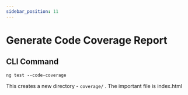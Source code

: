 ```yaml
---
sidebar_position: 11
---
```


# Generate Code Coverage Report

## CLI Command

`ng test --code-coverage`

This creates a new directory - `coverage/` . The important file is index.html
